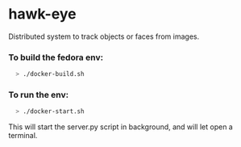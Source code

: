 # hawk-eye
Distributed system to track objects or faces from images.


### To build the fedora env:

  ```bash
    > ./docker-build.sh
  ```


### To run the env:

  ```bash
    > ./docker-start.sh
  ```

This will start the server.py script in background, and will let open a terminal.
